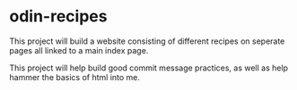 # odin-recipes
This project will build a website consisting of different recipes on seperate pages all linked to a main index page.

This project will help build good commit message practices, as well as help hammer the basics of html into me.
